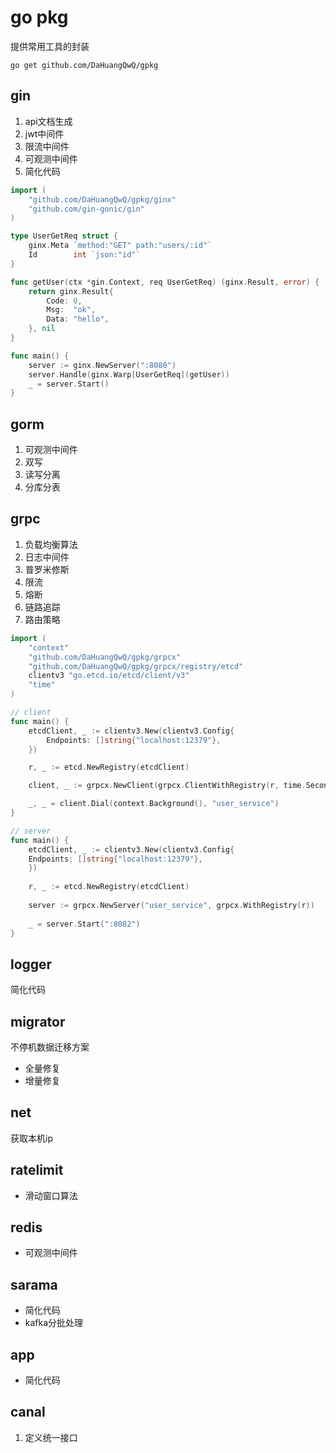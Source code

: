# go pkg
提供常用工具的封装
```shell
go get github.com/DaHuangQwQ/gpkg
```

## gin
1. api文档生成
2. jwt中间件
3. 限流中间件
4. 可观测中间件
5. 简化代码
```go
import (
	"github.com/DaHuangQwQ/gpkg/ginx"
	"github.com/gin-gonic/gin"
)

type UserGetReq struct {
	ginx.Meta `method:"GET" path:"users/:id"`
	Id        int `json:"id"`
}

func getUser(ctx *gin.Context, req UserGetReq) (ginx.Result, error) {
	return ginx.Result{
		Code: 0,
		Msg:  "ok",
		Data: "hello",
	}, nil
}

func main() {
	server := ginx.NewServer(":8080")
	server.Handle(ginx.Warp[UserGetReq](getUser))
	_ = server.Start()
}

```
## gorm
1. 可观测中间件
2. 双写
3. 读写分离
4. 分库分表
## grpc
1. 负载均衡算法
2. 日志中间件
3. 普罗米修斯
4. 限流
5. 熔断
6. 链路追踪
7. 路由策略
```go
import (
    "context"
    "github.com/DaHuangQwQ/gpkg/grpcx"
    "github.com/DaHuangQwQ/gpkg/grpcx/registry/etcd"
    clientv3 "go.etcd.io/etcd/client/v3"
    "time"
)

// client
func main() {
	etcdClient, _ := clientv3.New(clientv3.Config{
		Endpoints: []string{"localhost:12379"},
	})

	r, _ := etcd.NewRegistry(etcdClient)

	client, _ := grpcx.NewClient(grpcx.ClientWithRegistry(r, time.Second*3))

	_, _ = client.Dial(context.Background(), "user_service")
}

// server
func main() {
    etcdClient, _ := clientv3.New(clientv3.Config{
    Endpoints: []string{"localhost:12379"},
    })
    
    r, _ := etcd.NewRegistry(etcdClient)
    
    server := grpcx.NewServer("user_service", grpcx.WithRegistry(r))
    
    _ = server.Start(":8082")
}
```
## logger
简化代码
## migrator
不停机数据迁移方案
- 全量修复
- 增量修复
## net
获取本机ip
## ratelimit
- 滑动窗口算法
## redis
- 可观测中间件
## sarama
- 简化代码
- kafka分批处理
## app
- 简化代码
## canal
1. 定义统一接口